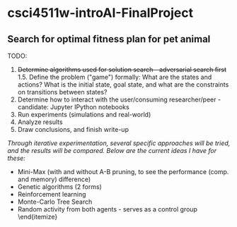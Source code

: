 # csci4511w-introAI-FinalProject

## Search for optimal fitness plan for pet animal

TODO:
1. ~~Determine algorithms used for solution search - adversarial search first~~  
1.5. Define the problem ("game") formally: What are the states and actions? What is the initial state, goal state, and what are the constraints on transitions between states?
2. Determine how to interact with the user/consuming researcher/peer - candidate: Jupyter IPython notebooks
3. Run experiments (simulations and real-world)
4. Analyze results
5. Draw conclusions, and finish write-up

*Through iterative experimentation, several specific approaches will be tried, and the results will be compared. Below are the current ideas I have for these:*
- Mini-Max (with and without A-B pruning, to see the performance (comp. and memory) difference)
- Genetic algorithms (2 forms)
- Reinforcement learning
- Monte-Carlo Tree Search
- Random activity from both agents - serves as a control group
\end{itemize}
